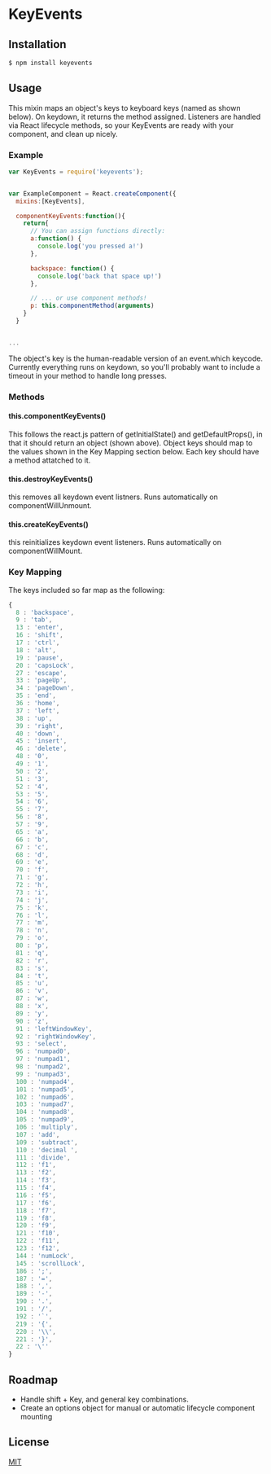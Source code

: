 KeyEvents
=========

Installation
------------
```bash
$ npm install keyevents

```
Usage
-----

This mixin maps an object's keys to keyboard keys (named as shown below). On keydown, it returns the method assigned. Listeners are handled via React lifecycle methods, so your KeyEvents are ready with your component, and clean up nicely.

### Example

``` js
var KeyEvents = require('keyevents');


var ExampleComponent = React.createComponent({
  mixins:[KeyEvents],

  componentKeyEvents:function(){
    return{
      // You can assign functions directly:
      a:function() {
        console.log('you pressed a!')
      },

      backspace: function() {
        console.log('back that space up!')
      },

      // ... or use component methods!
      p: this.componentMethod(arguments)
    }
  }


...

```

The object's key is the human-readable version of an event.which keycode. Currently everything runs on keydown, so you'll probably want to include a timeout in your method to handle long presses.

### Methods

#### this.componentKeyEvents()
This follows the react.js pattern of getInitialState() and getDefaultProps(), in that it should return an object (shown above). Object keys should map to the values shown in the Key Mapping section below. Each key should have a method attatched to it.

#### this.destroyKeyEvents()
this removes all keydown event listners. Runs automatically on componentWillUnmount.

#### this.createKeyEvents()
this reinitializes keydown event listeners. Runs automatically on componentWillMount.

### Key Mapping

The keys included so far map as the following:
``` js
{
  8 : 'backspace',
  9 : 'tab',
  13 : 'enter',
  16 : 'shift',
  17 : 'ctrl',
  18 : 'alt',
  19 : 'pause',
  20 : 'capsLock',
  27 : 'escape',
  33 : 'pageUp',
  34 : 'pageDown',
  35 : 'end',
  36 : 'home',
  37 : 'left',
  38 : 'up',
  39 : 'right',
  40 : 'down',
  45 : 'insert',
  46 : 'delete',
  48 : '0',
  49 : '1',
  50 : '2',
  51 : '3',
  52 : '4',
  53 : '5',
  54 : '6',
  55 : '7',
  56 : '8',
  57 : '9',
  65 : 'a',
  66 : 'b',
  67 : 'c',
  68 : 'd',
  69 : 'e',
  70 : 'f',
  71 : 'g',
  72 : 'h',
  73 : 'i',
  74 : 'j',
  75 : 'k',
  76 : 'l',
  77 : 'm',
  78 : 'n',
  79 : 'o',
  80 : 'p',
  81 : 'q',
  82 : 'r',
  83 : 's',
  84 : 't',
  85 : 'u',
  86 : 'v',
  87 : 'w',
  88 : 'x',
  89 : 'y',
  90 : 'z',
  91 : 'leftWindowKey',
  92 : 'rightWindowKey',
  93 : 'select',
  96 : 'numpad0',
  97 : 'numpad1',
  98 : 'numpad2',
  99 : 'numpad3',
  100 : 'numpad4',
  101 : 'numpad5',
  102 : 'numpad6',
  103 : 'numpad7',
  104 : 'numpad8',
  105 : 'numpad9',
  106 : 'multiply',
  107 : 'add',
  109 : 'subtract',
  110 : 'decimal ',
  111 : 'divide',
  112 : 'f1',
  113 : 'f2',
  114 : 'f3',
  115 : 'f4',
  116 : 'f5',
  117 : 'f6',
  118 : 'f7',
  119 : 'f8',
  120 : 'f9',
  121 : 'f10',
  122 : 'f11',
  123 : 'f12',
  144 : 'numLock',
  145 : 'scrollLock',
  186 : ';',
  187 : '=',
  188 : ',',
  189 : '-',
  190 : '.',
  191 : '/',
  192 : '`',
  219 : '{',
  220 : '\\',
  221 : '}',
  22 : '\''
}

```
## Roadmap
- Handle shift + Key, and general key combinations.
- Create an options object for manual or automatic lifecycle component mounting

## License
[MIT](https://github.com/matthewoden/keyevents-npm/blob/master/LICENSE)

